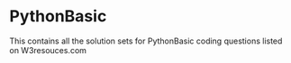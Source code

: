 # PythonBasic

This contains all the solution sets for PythonBasic coding questions listed on W3resouces.com
